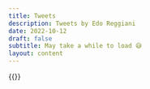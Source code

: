 ```yaml
---
title: Tweets
description: Tweets by Edo Reggiani
date: 2022-10-12
draft: false
subtitle: May take a while to load 😅
layout: content
---
```

{{<timeline>}}